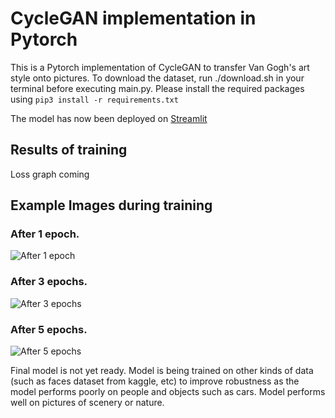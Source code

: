 # CycleGAN implementation in Pytorch

This is a Pytorch implementation of CycleGAN to transfer Van Gogh's art style onto pictures.
To download the dataset, run ./download.sh in your terminal before executing main.py. Please install the required packages using 
```pip3 install -r requirements.txt```

The model has now been deployed on [Streamlit](https://bear96-cyclegan-vangogh-app-qfaofp.streamlit.app/)

## Results of training

Loss graph coming

## Example Images during training

### After 1 epoch.
![After 1 epoch](/outputs/900.png)

### After 3 epochs. 

![After 3 epochs](/outputs/4000.png)

### After 5 epochs. 
![After 5 epochs](/outputs/5300.png)

Final model is not yet ready. Model is being trained on other kinds of data (such as faces dataset from kaggle, etc) to improve robustness as the model performs poorly on people and objects such as cars. Model performs well on pictures of scenery or nature.
